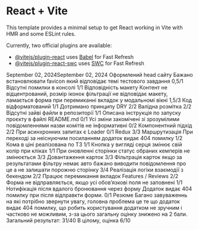 # React + Vite

This template provides a minimal setup to get React working in Vite with HMR and some ESLint rules.

Currently, two official plugins are available:

- [@vitejs/plugin-react](https://github.com/vitejs/vite-plugin-react/blob/main/packages/plugin-react/README.md) uses [Babel](https://babeljs.io/) for Fast Refresh
- [@vitejs/plugin-react-swc](https://github.com/vitejs/vite-plugin-react-swc) uses [SWC](https://swc.rs/) for Fast Refresh

September 02, 2024September 02, 2024
Оформлений head сайту Бажано встановлювати favicon який відповідає темі тестового завдання 0,5/1 
Відсутні помилки в консолі 1/1 
Відповідність макету Контент не відцентрований, розмір іконок фільтрації не відповідає макету, ламається форма при перемиканні вкладок у модальномі вікні 1,5/3 
Код відформатований 1/1
Дотримано принципу DRY 2/2 
Валідна розмітка 2/2 
Відсутні зайві файли в репозиторії 1/1 
Описана інструкція по запуску проєкту в файлі README.md 0/1 
Усі зміни закомічені зі зрозумілими повідомленнями назви комітів не інформативні 0/2 
Компонентний підхід 2/2 
При асинхронних запитах є Loader 0/1 
Redux 3/3 
Маршрутизація При переході за неіснуючим посиланням додаток видає 404 помилку 1/2 
Кома в ціні реалізована по ТЗ 1/1 
Кнопка у вигляді серця змінює свій колір при кліках 1/1 
При оновленні сторінки статус обраних кемперів не змінюється 3/3 
Довантаження карток 3/3
Фільтрація карток якщо за результатами фільтру немає авто бажано виводити повідомлення про це а не залишати порожню сторінку 3/4
Реалізація логіки взаємодії з бекендом 2/2 
Працює перемикання вкладок Features / Reviews 2/2 
Форма не відправляється, якщо усі обов’язкові поля не заповнені 1/1 
Нотифікація після вдалого бронювання через форму Додаток видає 404 помилку при після відправкти форми. 0/1
Резюме
Багано завуваженнь на які потрібно звернути увагу, головна проблема це те що додаток видає 404 помилку, що робить користування додатком не зручним і частково не можливим, з-за цього загальну оцінку знижено на 2 бали.
Загальний результат: 31/40
В цілому, оцінка 6/10